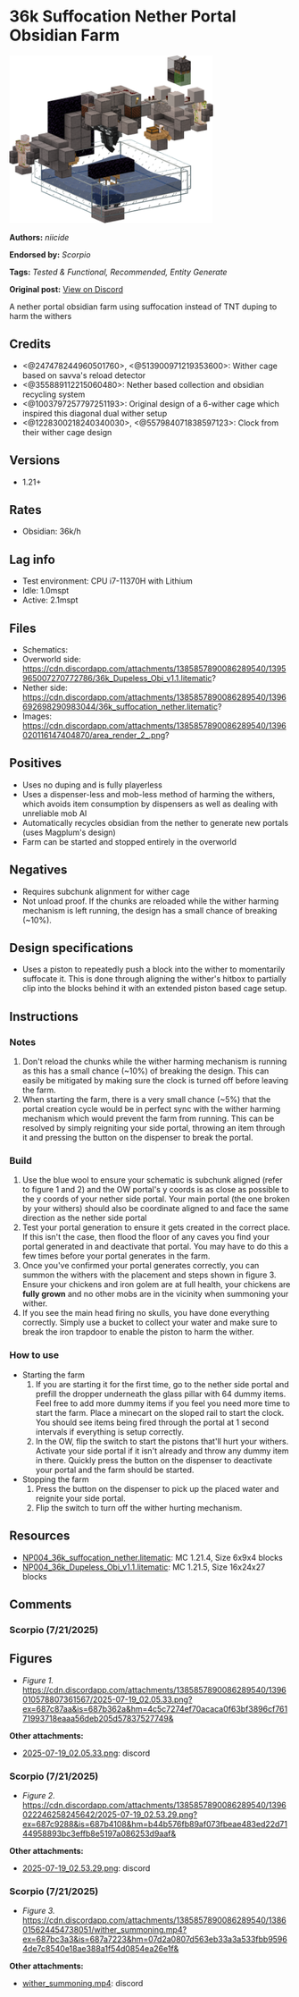 # 36k Suffocation Nether Portal Obsidian Farm
<img alt="area_render_2_.png" src="images/area_render_2_.png?raw=1" height="300px">

**Authors:** *niicide*

**Endorsed by:** *Scorpio*

**Tags:** *Tested & Functional, Recommended, Entity Generate*

**Original post:** [View on Discord](https://discord.com/channels/913065809096638494/1396705975595040869)

A nether portal obsidian farm using suffocation instead of TNT duping to harm the withers
## Credits
- <@247478244960501760>, <@513900971219353600>: Wither cage based on savva's reload detector
- <@355889112215060480>: Nether based collection and obsidian recycling system
- <@1003797257797251193>: Original design of a 6-wither cage which inspired this diagonal dual wither setup
- <@1228300218240340030>, <@557984071838597123>: Clock from their wither cage design
## Versions
- 1.21+
## Rates
- Obsidian: 36k/h
## Lag info
- Test environment: CPU i7-11370H with Lithium
- Idle: 1.0mspt
- Active: 2.1mspt
## Files
- Schematics:
- Overworld side: https://cdn.discordapp.com/attachments/1385857890086289540/1395965007270772786/36k_Dupeless_Obi_v1.1.litematic?
- Nether side: https://cdn.discordapp.com/attachments/1385857890086289540/1396692698290983044/36k_suffocation_nether.litematic?
- Images: https://cdn.discordapp.com/attachments/1385857890086289540/1396020116147404870/area_render_2_.png?
## Positives
- Uses no duping and is fully playerless
- Uses a dispenser-less and mob-less method of harming the withers, which avoids item consumption by dispensers as well as dealing with unreliable mob AI
- Automatically recycles obsidian from the nether to generate new portals (uses Magplum's design)
- Farm can be started and stopped entirely in the overworld
## Negatives
- Requires subchunk alignment for wither cage
- Not unload proof. If the chunks are reloaded while the wither harming mechanism is left running, the design has a small chance of breaking (~10%).
## Design specifications
- Uses a piston to repeatedly push a block into the wither to momentarily suffocate it. This is done through aligning the wither's hitbox to partially clip into the blocks behind it with an extended piston based cage setup.
## Instructions
### Notes
1. Don't reload the chunks while the wither harming mechanism is running as this has a small chance (~10%) of breaking the design. This can easily be mitigated by making sure the clock is turned off before leaving the farm.
2. When starting the farm, there is a very small chance (~5%) that the portal creation cycle would be in perfect sync with the wither harming mechanism which would prevent the farm from running. This can be resolved by simply reigniting your side portal, throwing an item through it and pressing the button on the dispenser to break the portal.
### Build
1. Use the blue wool to ensure your schematic is subchunk aligned (refer to figure 1 and 2) and the OW portal's y coords is as close as possible to the y coords of your nether side portal. Your main portal (the one broken by your withers) should also be coordinate aligned to and face the same direction as the nether side portal
2. Test your portal generation to ensure it gets created in the correct place. If this isn't the case, then flood the floor of any caves you find your portal generated in and deactivate that portal. You may have to do this a few times before your portal generates in the farm.
3. Once you've confirmed your portal generates correctly, you can summon the withers with the placement and steps shown in figure 3. Ensure your chickens and iron golem are at full health, your chickens are **fully grown** and no other mobs are in the vicinity when summoning your wither.
4. If you see the main head firing no skulls, you have done everything correctly. Simply use a bucket to collect your water and make sure to break the iron trapdoor to enable the piston to harm the wither.
### How to use
- Starting the farm
  1. If you are starting it for the first time, go to the nether side portal and prefill the dropper underneath the glass pillar with 64 dummy items. Feel free to add more dummy items if you feel you need more time to start the farm. Place a minecart on the sloped rail to start the clock. You should see items being fired through the portal at 1 second intervals if everything is setup correctly.
  2. In the OW, flip the switch to start the pistons that'll hurt your withers. Activate your side portal if it isn't already and throw any dummy item in there. Quickly press the button on the dispenser to deactivate your portal and the farm should be started.
- Stopping the farm
  1. Press the button on the dispenser to pick up the placed water and reignite your side portal.
  2. Flip the switch to turn off the wither hurting mechanism.

## Resources
- [NP004_36k_suffocation_nether.litematic](attachments/NP004_36k_suffocation_nether.litematic): MC 1.21.4, Size 6x9x4 blocks
- [NP004_36k_Dupeless_Obi_v1.1.litematic](attachments/NP004_36k_Dupeless_Obi_v1.1.litematic): MC 1.21.5, Size 16x24x27 blocks

## Comments

### Scorpio (7/21/2025)
## Figures
- *Figure 1.* https://cdn.discordapp.com/attachments/1385857890086289540/1396010578807361567/2025-07-19_02.05.33.png?ex=687c87aa&is=687b362a&hm=4c5c7274ef70acaca0f63bf3896cf76171993718eaaa56deb205d57837527749&

**Other attachments:**
- [2025-07-19_02.05.33.png](comments_attachments/1396010578807361567-2025-07-19_02.05.33.png): discord


### Scorpio (7/21/2025)
- *Figure 2.* https://cdn.discordapp.com/attachments/1385857890086289540/1396022246258245642/2025-07-19_02.53.29.png?ex=687c9288&is=687b4108&hm=b44b576fb89af073fbeae483ed22d7144958893bc3effb8e5197a086253d9aaf&

**Other attachments:**
- [2025-07-19_02.53.29.png](comments_attachments/1396022246258245642-2025-07-19_02.53.29.png): discord


### Scorpio (7/21/2025)
- *Figure 3.* https://cdn.discordapp.com/attachments/1385857890086289540/1386015624454738051/wither_summoning.mp4?ex=687bc3a3&is=687a7223&hm=07d2a0807d563eb33a3a533fbb95964de7c8540e18ae388a1f54d0854ea26e1f&

**Other attachments:**
- [wither_summoning.mp4](comments_attachments/1386015624454738051-wither_summoning.mp4): discord

